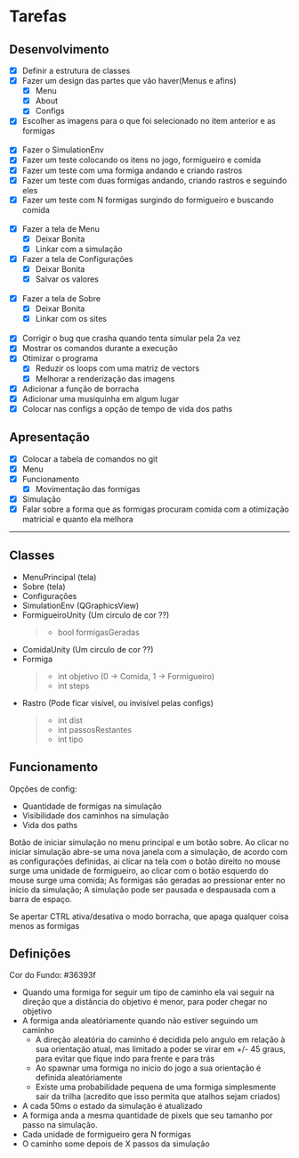# Tarefas

## Desenvolvimento

- [x] Definir a estrutura de classes
- [x] Fazer um design das partes que vão haver(Menus e afins)
  - [x] Menu
  - [x] About
  - [x] Configs
- [x] Escolher as imagens para o que foi selecionado no item anterior e as formigas</br></br>
- [x] Fazer o SimulationEnv
- [x] Fazer um teste colocando os itens no jogo, formigueiro e comida
- [x] Fazer um teste com uma formiga andando e criando rastros
- [x] Fazer um teste com duas formigas andando, criando rastros e seguindo eles
- [x] Fazer um teste com N formigas surgindo do formigueiro e buscando comida</br></br>
- [x] Fazer a tela de Menu
  - [x] Deixar Bonita
  - [x] Linkar com a simulação
- [x] Fazer a tela de Configurações
  - [x] Deixar Bonita
  - [x] Salvar os valores</br></br>
- [x] Fazer a tela de Sobre
  - [x] Deixar Bonita
  - [x] Linkar com os sites</br></br>
- [x] Corrigir o bug que crasha quando tenta simular pela 2a vez
- [x] Mostrar os comandos durante a execução
- [x] Otimizar o programa
  - [x] Reduzir os loops com uma matriz de vectors
  - [x] Melhorar a renderização das imagens
- [x] Adicionar a função de borracha
- [x] Adicionar uma musiquinha em algum lugar
- [x] Colocar nas configs a opção de tempo de vida dos paths

## Apresentação

- [x] Colocar a tabela de comandos no git
- [x] Menu
- [x] Funcionamento
  - [x] Movimentação das formigas
- [x] Simulação
- [x] Falar sobre a forma que as formigas procuram comida com a otimização matricial e quanto ela melhora

---

## Classes

- MenuPrincipal (tela)
- Sobre (tela)
- Configurações
- SimulationEnv (QGraphicsView)
- FormigueiroUnity (Um circulo de cor ??)
  > - bool formigasGeradas
- ComidaUnity (Um circulo de cor ??)
- Formiga
  > - int objetivo (0 -> Comida, 1 -> Formigueiro)
  > - int steps
- Rastro (Pode ficar visível, ou invisível pelas configs)
  > - int dist
  > - int passosRestantes
  > - int tipo

## Funcionamento

Opções de config:

- Quantidade de formigas na simulação
- Visibilidade dos caminhos na simulação
- Vida dos paths

Botão de iniciar simulação no menu principal e um botão sobre. Ao clicar no iniciar simulação abre-se uma nova janela com a simulação, de acordo com as configurações definidas, ai clicar na tela com o botão direito no mouse surge uma unidade de formigueiro, ao clicar com o botão esquerdo do mouse surge uma comida; As formigas são geradas ao pressionar enter no inicio da simulação; A simulação pode ser pausada e despausada com a barra de espaço.

Se apertar CTRL ativa/desativa o modo borracha, que apaga qualquer coisa menos as formigas

## Definições

Cor do Fundo: #36393f

- Quando uma formiga for seguir um tipo de caminho ela vai seguir na direção que a distância do objetivo é menor, para poder chegar no objetivo
- A formiga anda aleatóriamente quando não estiver seguindo um caminho
  - A direção aleatória do caminho é decidida pelo angulo em relação à sua orientação atual, mas limitado a poder se virar em +/- 45 graus, para evitar que fique indo para frente e para trás
  - Ao spawnar uma formiga no inicio do jogo a sua orientação é definida aleatóriamente
  - Existe uma probabilidade pequena de uma formiga simplesmente sair da trilha (acredito que isso permita que atalhos sejam criados)
- A cada 50ms o estado da simulação é atualizado
- A formiga anda a mesma quantidade de pixels que seu tamanho por passo na simulação.
- Cada unidade de formigueiro gera N formigas
- O caminho some depois de X passos da simulação
